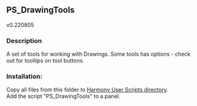 ## PS_DrawingTools
v0.220805

### Description
A set of tools for working with Drawings.
Some tools has options - check out for tooltips on tool buttons.

### Installation:
Copy all files from this folder to [Harmony User Scripts directory](https://docs.toonboom.com/help/harmony-20/premium/scripting/import-script.html).\
Add the script "PS_DrawingTools" to a panel.  
